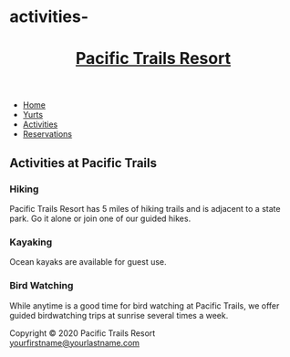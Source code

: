 # activities-
<!DOCTYPE html>
<html lang="en">
<head>
<title>Pacific Trails Resort :: Activities</title>
<meta charset="utf-8">
<meta name="viewport" content="width=device-width, initial-scale=1.0">
<link rel="icon" href="favicon.ico" type="image/x-icon"> 
<link href="pacific.css" rel="stylesheet">
</head>
<body>
  <header>
    <h1><a href="index.html">Pacific Trails Resort</a></h1>
  </header>
  <nav>
    <ul>
      <li><a href="index.html">Home</a></li>
      <li><a href="yurts.html">Yurts</a></li>
      <li><a href="activities.html">Activities</a></li>
      <li><a href="reservations.html">Reservations</a></li>
	</ul>
  </nav>
 <div id="wrapper">
  <div id="trailhero">
  </div>
  <main>
    <h2>Activities at Pacific Trails</h2>
	<div id="flow">
	  <section>
        <h3>Hiking</h3>
        <p><span class="resort">Pacific Trails Resort</span> has 5 miles of hiking trails and is adjacent to a state park. Go it
alone or join one of our guided hikes.</p>
      </section>
	  <section>
        <h3>Kayaking</h3>
        <p>Ocean kayaks are available for guest use.</p>
	  </section>
	  <section>
        <h3>Bird Watching</h3>
        <p>While anytime is a good time for bird watching at Pacific Trails, we offer guided birdwatching
trips at sunrise several times a week.</p>
      </section>
	 </div>
  </main>
  <footer>
Copyright &copy; 2020 Pacific Trails Resort<br>
<a href="mailto:yourfirstname@yourlastname.com">yourfirstname@yourlastname.com</a>
  </footer>
</div>
</body>
</html>
